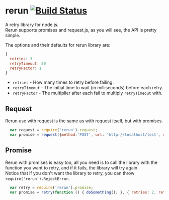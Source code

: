 rerun [![Build Status](https://travis-ci.org/bigpandaio/rerun.svg?branch=master)](https://travis-ci.org/bigpandaio/rerun)
=====

A retry library for node.js.<br/>
Rerun supports promises and request.js, as you will see, the API is pretty simple.

The options and their defaults for rerun library are:
```javascript
{
  retries: 3
  retryTimeout: 50
  retryFactor: 1
}
```

* `retries` - How many times to retry before failing.
* `retryTimeout` - The initial time to wait (in milliseconds) before each retry.
* `retryFactor` - The multiplier after each fail to multiply `retryTimeout` with.

Request
-------
Rerun use with request is the same as with request itself, but with promises.
```javascript
  var request = require('rerun').request;
  var promise = request({method:'POST', url: 'http://localhost/test', retries: 2, retryTimeout: 10, retryFactor: 2});
```

Promise
-------
Rerun with promises is easy too, all you need is to call the library with the function you want to retry, and if it fails, the library will try again.<br/>
Notice that if you don't want the library to retry, you can throw `require('rerun').RejectError`.
```javascript
  var retry = require('rerun').promise;
  var promise = retry(function () { doSomething(); }, { retries: 2, retryTimeout: 10, retryFactor: 2 });
```
